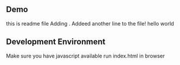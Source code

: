 ## Demo
this is readme file
Adding .
Addeed another line to the file!
hello world


## Development Environment 

Make sure you have javascript available
run index.html in browser
